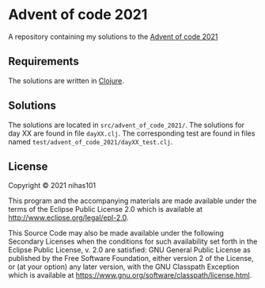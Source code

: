 # Advent of code 2021
A repository containing my solutions to the [Advent of code 2021](https://adventofcode.com)

## Requirements
The solutions are written in [Clojure](https://clojure.org).

## Solutions
The solutions are located in `src/advent_of_code_2021/`. The solutions for day XX are found in file `dayXX.clj`. The corresponding test are found in files named `test/advent_of_code_2021/dayXX_test.clj`.

## License

Copyright © 2021 nihas101

This program and the accompanying materials are made available under the
terms of the Eclipse Public License 2.0 which is available at
http://www.eclipse.org/legal/epl-2.0.

This Source Code may also be made available under the following Secondary
Licenses when the conditions for such availability set forth in the Eclipse
Public License, v. 2.0 are satisfied: GNU General Public License as published by
the Free Software Foundation, either version 2 of the License, or (at your
option) any later version, with the GNU Classpath Exception which is available
at https://www.gnu.org/software/classpath/license.html.
